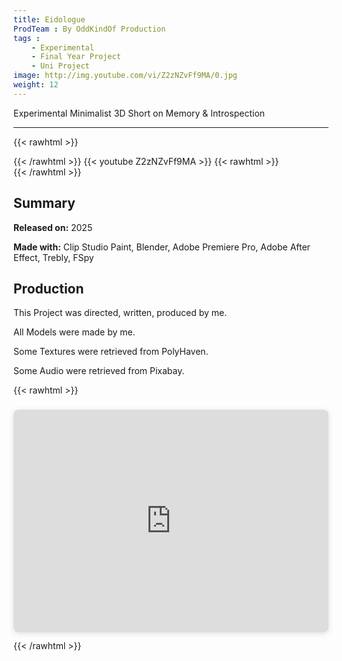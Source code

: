 ```yaml
---
title: Eidologue
ProdTeam : By OddKindOf Production
tags : 
    - Experimental
    - Final Year Project
    - Uni Project
image: http://img.youtube.com/vi/Z2zNZvFf9MA/0.jpg
weight: 12
---
```

Experimental Minimalist 3D Short on Memory & Introspection
<!--more-->
---
{{< rawhtml >}}
<div class="py-2">
{{< /rawhtml >}}
{{< youtube Z2zNZvFf9MA >}}
{{< rawhtml >}}
</div>
{{< /rawhtml >}}

## Summary

**Released on:** 2025

**Made with:** Clip Studio Paint, Blender, Adobe Premiere Pro, Adobe After Effect, Trebly, FSpy

## Production

This Project was directed, written, produced by me.

All Models were made by me.

Some Textures were retrieved from PolyHaven.

Some Audio were retrieved from Pixabay.

{{< rawhtml >}}
<div style="position: relative; width: 100%; height: 0; padding-top: 70.7071%; padding-bottom: 0; box-shadow: 0 2px 8px 0 rgba(63,69,81,0.16); margin-top: 1.6em; margin-bottom: 0.9em; overflow: hidden; border-radius: 8px; will-change: transform;">
  <iframe loading="lazy" style="position: absolute; width: 100%; height: 100%; top: 0; left: 0; border: none; padding: 0;margin: 0;"
    src="https://www.canva.com/design/DAGpfR3RT6g/_wnc4DP_pR3AfAyl_OQLtw/view?embed" allowfullscreen="allowfullscreen" allow="fullscreen">
  </iframe>
</div>
{{< /rawhtml >}}
